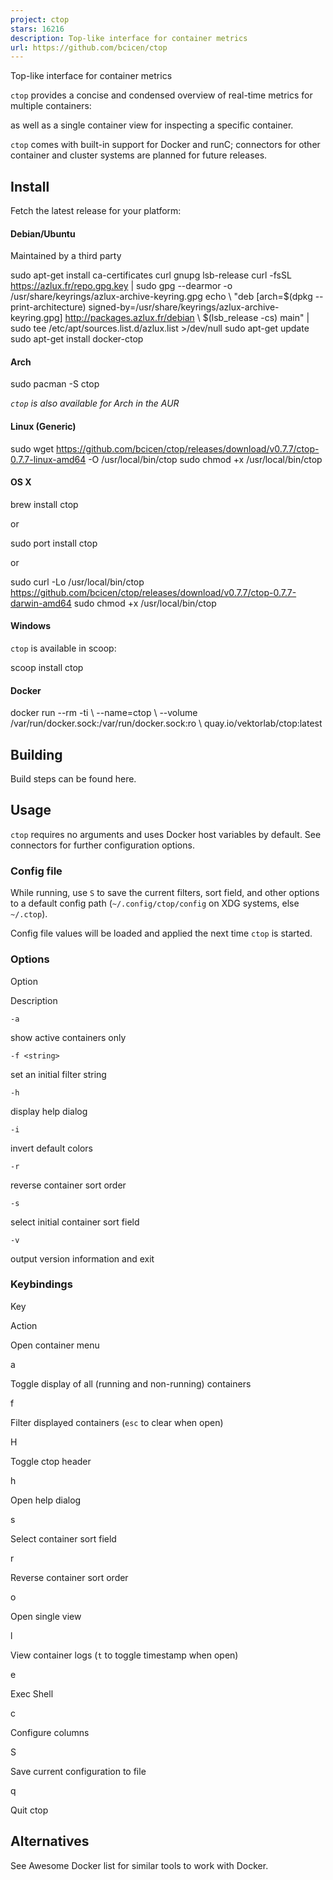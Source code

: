 ```yaml
---
project: ctop
stars: 16216
description: Top-like interface for container metrics
url: https://github.com/bcicen/ctop
---
```


Top-like interface for container metrics

`ctop` provides a concise and condensed overview of real-time metrics for multiple containers:

as well as a single container view for inspecting a specific container.

`ctop` comes with built-in support for Docker and runC; connectors for other container and cluster systems are planned for future releases.

Install
-------

Fetch the latest release for your platform:

#### Debian/Ubuntu

Maintained by a third party

sudo apt-get install ca-certificates curl gnupg lsb-release
curl -fsSL https://azlux.fr/repo.gpg.key | sudo gpg --dearmor -o /usr/share/keyrings/azlux-archive-keyring.gpg
echo \\
  "deb \[arch=$(dpkg --print-architecture) signed-by=/usr/share/keyrings/azlux-archive-keyring.gpg\] http://packages.azlux.fr/debian \\
  $(lsb\_release -cs) main" | sudo tee /etc/apt/sources.list.d/azlux.list \>/dev/null
sudo apt-get update
sudo apt-get install docker-ctop

#### Arch

sudo pacman -S ctop

_`ctop` is also available for Arch in the AUR_

#### Linux (Generic)

sudo wget https://github.com/bcicen/ctop/releases/download/v0.7.7/ctop-0.7.7-linux-amd64 -O /usr/local/bin/ctop
sudo chmod +x /usr/local/bin/ctop

#### OS X

brew install ctop

or

sudo port install ctop

or

sudo curl -Lo /usr/local/bin/ctop https://github.com/bcicen/ctop/releases/download/v0.7.7/ctop-0.7.7-darwin-amd64
sudo chmod +x /usr/local/bin/ctop

#### Windows

`ctop` is available in scoop:

scoop install ctop

#### Docker

docker run --rm -ti \\
  --name=ctop \\
  --volume /var/run/docker.sock:/var/run/docker.sock:ro \\
  quay.io/vektorlab/ctop:latest

Building
--------

Build steps can be found here.

Usage
-----

`ctop` requires no arguments and uses Docker host variables by default. See connectors for further configuration options.

### Config file

While running, use `S` to save the current filters, sort field, and other options to a default config path (`~/.config/ctop/config` on XDG systems, else `~/.ctop`).

Config file values will be loaded and applied the next time `ctop` is started.

### Options

Option

Description

`-a`

show active containers only

`-f <string>`

set an initial filter string

`-h`

display help dialog

`-i`

invert default colors

`-r`

reverse container sort order

`-s`

select initial container sort field

`-v`

output version information and exit

### Keybindings

Key

Action

<ENTER>

Open container menu

a

Toggle display of all (running and non-running) containers

f

Filter displayed containers (`esc` to clear when open)

H

Toggle ctop header

h

Open help dialog

s

Select container sort field

r

Reverse container sort order

o

Open single view

l

View container logs (`t` to toggle timestamp when open)

e

Exec Shell

c

Configure columns

S

Save current configuration to file

q

Quit ctop

Alternatives
------------

See Awesome Docker list for similar tools to work with Docker.
